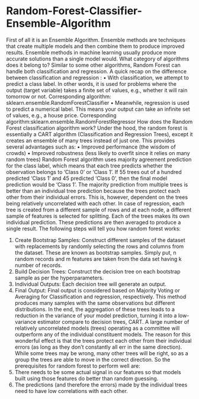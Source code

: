 # Random-Forest-Classifier-Ensemble-Algorithm
First of all it is an Ensemble Algorithm. 
Ensemble methods are techniques that create multiple models and then combine them to produce improved results. Ensemble methods in machine learning usually produce more accurate solutions than a single model would.
What category of algorithms does it belong to?
Similar to some other algorithms, Random Forest can handle both classification and regression. 
A quick recap on the difference between classification and regression :
•	With classification, we attempt to predict a class label. In other words, it is used for problems where the output (target variable) takes a finite set of values, e.g., whether it will rain tomorrow or not. Corresponding algorithm: sklearn.ensemble.RandomForestClassifier
•	Meanwhile, regression is used to predict a numerical label. This means your output can take an infinite set of values, e.g., a house price. Corresponding algorithm:sklearn.ensemble.RandomForestRegressor
How does the Random Forest classification algorithm work?
Under the hood, the random forest is essentially a CART algorithm (Classification and Regression Trees), except it creates an ensemble of many trees instead of just one. This provides several advantages such as:
•	Improved performance (the wisdom of crowds)
•	Improved robustness (less likely to overfit since it relies on many random trees)
Random Forest algorithm uses majority agreement prediction for the class label, which means that each tree predicts whether the observation belongs to ‘Class 0’ or ‘Class 1’. If 55 trees out of a hundred predicted ‘Class 1’ and 45 predicted ‘Class 0’, then the final model prediction would be ‘Class 1’. The majority prediction from multiple trees is better than an individual tree prediction because the trees protect each other from their individual errors. This is, however, dependent on the trees being relatively uncorrelated with each other.
In case of regression, each tree is created from a different sample of rows and at each node, a different sample of features is selected for splitting. Each of the trees makes its own individual prediction. These predictions are then averaged to produce a single result.
The following steps will tell you how random forest works:
1.	Create Bootstrap Samples: Construct different samples of the dataset with replacements by randomly selecting the rows and columns from the dataset. These are known as bootstrap samples. Simply put, n random records and m features are taken from the data set having k number of records.
2.	Build Decision Trees: Construct the decision tree on each bootstrap sample as per the hyperparameters.
3.	Individual Outputs: Each decision tree will generate an output.
4.	Final Output: Final output is considered based on Majority Voting or Averaging for Classification and regression, respectively.
This method produces many samples with the same observations but different distributions. In the end, the aggregation of these trees leads to a reduction in the variance of your model prediction, turning it into a low-variance estimator compare to decision trees, CART.
A large number of relatively uncorrelated models (trees) operating as a committee will outperform any of the individual constituent models.
The reason for this wonderful effect is that the trees protect each other from their individual errors (as long as they don’t constantly all err in the same direction). While some trees may be wrong, many other trees will be right, so as a group the trees are able to move in the correct direction. So the prerequisites for random forest to perform well are:
1.	There needs to be some actual signal in our features so that models built using those features do better than random guessing.
2.	The predictions (and therefore the errors) made by the individual trees need to have low correlations with each other.


